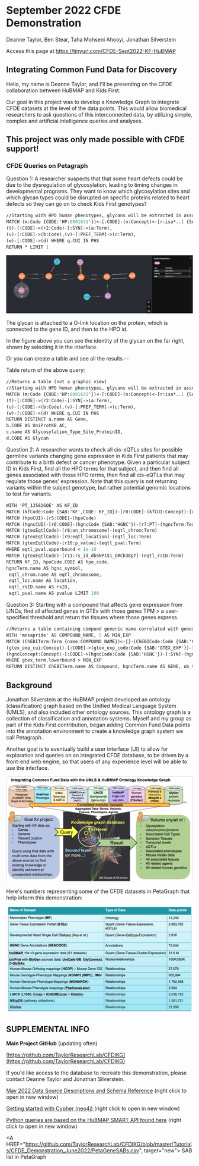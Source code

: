 # September 2022 CFDE Demonstration

Deanne Taylor, Ben Stear, Taha Mohseni Ahooyi, Jonathan Silverstein

Access this page at https://tinyurl.com/CFDE-Sept2022-KF-HuBMAP 

## Integrating Common Fund Data for Discovery

Hello, my name is Deanne Taylor, and I'll be presenting on the CFDE collaboration between HuBMAP and Kids First.

Our goal in this project was to develop a Knowledge Graph to integrate CFDE datasets at the level of the data points. This would allow biomedical researchers to ask questions of this interconnected data,  by utilizing simple, complex and artificial intelligence queries and analyses. 

## This project was only made possible with CFDE support!


### CFDE Queries on Petagraph

	
Question 1: A researcher suspects that that some heart defects could be due to the dysregulation of glycosylation, leading to timing changes in developmental programs.  They want to know which glycosylation sites and which glycan types could be disrupted on specific proteins related to heart defects so they can go on to check Kids First genotypes?


```graphql
//Starting with HPO human phenotypes, glycans will be extracted in association with Human genes
MATCH (m:Code {CODE:'HP:0001631'})<-[:CODE]-(n:Concept)<-[r:isa*..1 {SAB:'HPO'}]-(o:Concept) WITH collect(n.CUI)+o.CUI AS T UNWIND T AS UT WITH collect(DISTINCT UT) AS PHS MATCH (q:Concept)-[:phenotype_associated_with_gene {SAB:'HGNC__HPO'}]->(t:Concept)-[:has_product]->(u:Concept)-[:has_site]->(v:Concept)-[:binds_glycan]->(w:Concept),
(t)-[:CODE]->(r2:Code)-[:SYN]->(a:Term),
(u)-[:CODE]->(b:Code),(v)-[:PREF_TERM]->(c:Term),
(w)-[:CODE]->(d) WHERE q.CUI IN PHS 
RETURN * LIMIT 1
```
![Protein_Glycan2.png](https://github.com/TaylorResearchLab/CFDIKG/blob/master/Tutorials/CFDE_Hackathons/tutorial_images/Protein_Glycan2.png)

The glycan is attached to a O-link location on the protein, which is connected to the gene ID, and then to the HPO id.

In the figure above you can see the identity of the glycan on the far right, shown by selecting it in the interface.

Or you can create a table and see all the results --

Table return of the above query:

```graphql
//Returns a table (not a graphic view)
//Starting with HPO human phenotypes, glycans will be extracted in association with Human genes
MATCH (m:Code {CODE:'HP:0001631'})<-[:CODE]-(n:Concept)<-[r:isa*..1 {SAB:'HPO'}]-(o:Concept) WITH collect(n.CUI)+o.CUI AS T UNWIND T AS UT WITH collect(DISTINCT UT) AS PHS MATCH (q:Concept)-[:phenotype_associated_with_gene {SAB:'HGNC__HPO'}]->(t:Concept)-[:has_product]->(u:Concept)-[:has_site]->(v:Concept)-[:binds_glycan]->(w:Concept),
(t)-[:CODE]->(r2:Code)-[:SYN]->(a:Term),
(u)-[:CODE]->(b:Code),(v)-[:PREF_TERM]->(c:Term),
(w)-[:CODE]->(d) WHERE q.CUI IN PHS 
RETURN DISTINCT a.name AS Gene, 
b.CODE AS UniProtKB_AC, 
c.name AS Glycosylation_Type_Site_ProteinID, 
d.CODE AS Glycan
```

Question 2: A researcher wants to check all cis-eQTLs sites for possible germline variants changing gene expression in Kids First patients that may contribute to a birth defect or cancer phenotype.  Given a particular subject ID in Kids First,  find all the HPO terms for that subject, and then find all genes associated with those HPO terms, then find all cis-eQTLs that may regulate those genes' expression. Note that this query is not returning variants within the subject genotype, but rather potential genomic locations to test for variants.

```graphql
WITH 'PT_1J582GQE' AS KF_ID
MATCH (kfCode:Code {SAB:'KF',CODE: KF_ID})-[r0:CODE]-(kfCUI:Concept)-[r1:patient_has_phenotype]-(hpoCUI:Concept)-[r2:phenotype_associated_with_gene]-(hgncCUI:Concept)-[r3:gene_has_eqtl]-(gtexEqtlCUI:Concept)-[r4:CODE]-(gtexEqtlCode:Code)
MATCH (hpoCUI)-[r5:CODE]-(hpoCode)
MATCH (hgncCUI)-[r6:CODE]-(hgncCode {SAB:'HGNC'})-[r7:PT]-(hgncTerm:Term)
MATCH (gtexEqtlCode)-[r8:on_chromosome]-(eqtl_chrom:Term)
MATCH (gtexEqtlCode)-[r9:eqtl_location]-(eqtl_loc:Term)
MATCH (gtexEqtlCode)-[r10:p_value]-(eqtl_pval:Term)
WHERE eqtl_pval.upperbound < 1e-10
MATCH (gtexEqtlCode)-[r11:rs_id_dbSNP151_GRCh38p7]-(eqtl_rsID:Term)
RETURN KF_ID, hpoCode.CODE AS hpo_code, 
hgncTerm.name AS hgnc_symbol,
 eqtl_chrom.name AS eqtl_chromosome,
 eqtl_loc.name AS location,
 eqtl_rsID.name AS rsID, 
 eqtl_pval.name AS pvalue LIMIT 100
```

Question 3: Starting with a compound that affects gene expression from LINCs, find all affected genes in GTEx with those genes TPM > a user-specified threshold and return the tissues where those genes express.

```graphql
//Returns a table containing compund generic name correlated with genes with higher than threshold expression level in different tissues
WITH 'mosapride' AS COMPOUND_NAME, 5 AS MIN_EXP 
MATCH (ChEBITerm:Term {name:COMPOUND_NAME})<-[]-(ChEBICode:Code {SAB:'CHEBI'})<-[:CODE]-(ChEBIconcept:Concept)-[r1 {SAB:'LINCS L1000'}]->(hgncConcept:Concept)-[:gene_has_median_expression]-(gtex_exp_cui:Concept)-[:tissue_has_median_expression]-(ub_cui:Concept)-[:PREF_TERM]->(ub_term:Term),
(gtex_exp_cui:Concept)-[:CODE]->(gtex_exp_code:Code {SAB:'GTEX_EXP'})-[]->(gtex_term:Term),
(hgncConcept:Concept)-[:CODE]->(hgncCode:Code {SAB:'HGNC'})-[:SYN]-(hgncTerm:Term)
WHERE gtex_term.lowerbound > MIN_EXP 
RETURN DISTINCT ChEBITerm.name AS Compound, hgncTerm.name AS GENE, ub_term.name AS Tissue, gtex_term.lowerbound AS Expresseion_Level ORDER BY Expresseion_Level ASCENDING
```


## Background

Jonathan Silverstein at the HuBMAP project developed an ontology (classification) graph based on the Unified Medical Language System (UMLS), and also included other ontology sources. This ontology graph is a collection of classification and annotation systems.  Myself and my group as part of the Kids First contribution, began adding Common Fund Data points into the annotation environment to create a knowledge graph system we call Petagraph.

Another goal is to eventually build a user interface (UI) to allow for exploration and queries on an integrated CFDE database, to be driven by a front-end web engine, so that users of any experience level will be able to use the interface.

![CFDE_Structure_Demo_Slide.png](https://github.com/TaylorResearchLab/CFDIKG/blob/master/Tutorials/CFDE_Hackathons/tutorial_images/CFDE_Structure_Demo_Slide.png)

Here's numbers representing some of the CFDE datasets in PetaGraph that help inform this demonstration:

![summary_table.png](https://github.com/TaylorResearchLab/CFDIKG/blob/master/Tutorials/CFDE_Hackathons/tutorial_images/summary_table.png)


## SUPPLEMENTAL INFO

**Main Project GitHub** (updating often)

[https://github.com/TaylorResearchLab/CFDIKG](https://github.com/TaylorResearchLab/CFDIKG)

If you'd like access to the database to recreate this demonstration, please contact Deanne Taylor and Jonathan Silverstein.

<A HREF="https://github.com/TaylorResearchLab/CFDIKG/blob/master/Tutorials/CFDE_Hackathons/Schema_CFDIKG_5-2022.md" target="new"> May 2022 Data Source Descriptions and Schema Reference</a> (right click to open in new window)

<A HREF="https://neo4j.com/developer/cypher/guide-cypher-basics/" target="new"> Getting started with Cypher (neo4j) </a> (right click to open in new window)

<A HREF="https://smart-api.info/ui/dea4bf91545a51b3dc415ba37e2a9e4e#/" target="new"> Python queries are based on the HuBMAP SMART API found here</A> (right click to open in new window)

<A HREF="https://github.com/TaylorResearchLab/CFDIKG/blob/master/Tutorials/CFDE_Demonstration_June2022/PetaGeneSABs.csv", target="new"> SAB list in PetaGraph</A> 
 
 
 
